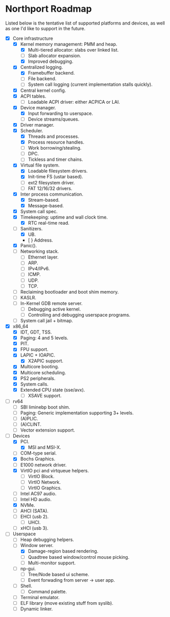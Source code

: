 # Northport Roadmap
Listed below is the tentative list of supported platforms and devices, as well as one I'd like to support in the future.

- [x] Core infrastructure
    - [x] Kernel memory management: PMM and heap.
        - [x] Multi-tiered allocator: slabs over linked list.
        - [ ] Slab allocator expansion.
        - [x] Improved debugging.
    - [x] Centralized logging.
        - [x] Framebuffer backend.
        - [ ] File backend.
        - [ ] System call logging (current implementation stalls quickly).
    - [x] Central kernel config.
    - [x] ACPI tables.
        - [ ] Loadable ACPI driver: either ACPICA or LAI.
    - [x] Device manager.
        - [x] Input forwarding to userspace.
        - [ ] Device streams/queues.
    - [x] Driver manager.
    - [x] Scheduler.
        - [x] Threads and processes.
        - [x] Process resource handles.
        - [ ] Work borrowing/stealing.
        - [ ] DPC.
        - [ ] Tickless and timer chains.
    - [x] Virtual file system.
        - [x] Loadable filesystem drivers.
        - [x] Init-time FS (ustar based).
        - [ ] ext2 filesystem driver.
        - [ ] FAT 12/16/32 drivers.
    - [x] Inter process communication.
        - [x] Stream-based.
        - [x] Message-based.
    - [x] System call spec.
    - [x] Timekeeping: uptime and wall clock time.
        - [x] RTC real-time read.
    - [ ] Sanitizers.
        - [x] UB.
        - [ } Address.
    - [x] Panic().
    - [ ] Networking stack.
        - [ ] Ethernet layer.
        - [ ] ARP.
        - [ ] IPv4/IPv6.
        - [ ] ICMP.
        - [ ] UDP.
        - [ ] TCP.
    - [ ] Reclaiming bootloader and boot shim memory.
    - [ ] KASLR.
    - [ ] In-Kernel GDB remote server.
        - [ ] Debugging active kernel.
        - [ ] Controlling and debugging userspace programs.
    - [ ] System call jail + bitmap.

- [x] x86_64
    - [x] IDT, GDT, TSS.
    - [x] Paging: 4 and 5 levels.
    - [x] PIT.
    - [x] FPU support.
    - [x] LAPIC + IOAPIC.
        - [x] X2APIC support.
    - [x] Multicore booting.
    - [x] Multicore scheduling.
    - [x] PS2 peripherals.
    - [x] System calls.
    - [x] Extended CPU state (sse/avx).
        - [ ] XSAVE support.
    
- [ ] rv64
    - [ ] SBI liminebp boot shim.
    - [ ] Paging: Generic implementation supporting 3+ levels.
    - [ ] (A)PLIC.
    - [ ] (A)CLINT.
    - [ ] Vector extension support.

- [ ] Devices
    - [x] PCI.
        - [x] MSI and MSI-X.
    - [ ] COM-type serial.
    - [x] Bochs Graphics.
    - [ ] E1000 network driver.
    - [x] VirtIO pci and virtqueue helpers.
        - [ ] VirtIO Block.
        - [ ] VirtIO Network.
        - [ ] VirtIO Graphics.
    - [ ] Intel AC97 audio.
    - [ ] Intel HD audio.
    - [x] NVMe.
    - [ ] AHCI (SATA).
    - [ ] EHCI (usb 2).
        - [ ] UHCI.
    - [ ] xHCI (usb 3).

- [ ] Userspace
    - [ ] Heap debugging helpers.
    - [ ] Window server.
        - [x] Damage-region based rendering.
        - [ ] Quadtree based window/control mouse picking.
        - [ ] Multi-monitor support.
    - [ ] np-gui.
        - [ ] Tree/Node based ui scheme.
        - [ ] Event forwading from server -> user app.
    - [ ] Shell.
        - [ ] Command palette.
    - [ ] Terminal emulator.
    - [ ] ELF library (move existing stuff from syslib).
    - [ ] Dynamic linker.
